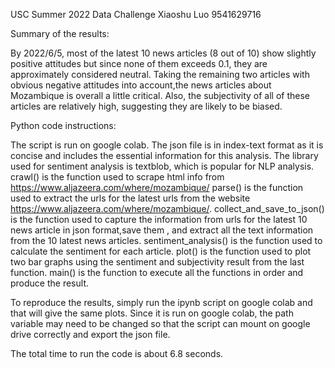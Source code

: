 USC Summer 2022 Data Challenge 
Xiaoshu Luo 9541629716

Summary of the results: 

By 2022/6/5, most of the latest 10 news articles (8 out of 10) show slightly positive attitudes but since none of them exceeds 0.1, they are approximately considered neutral. Taking the remaining two articles with obvious negative attitudes into account,the news articles about Mozambique is overall a little critical. Also, the subjectivity of all of these articles are relatively high, suggesting they are likely to be biased. 


Python code instructions:

The script is run on google colab.
The json file is in index-text format as it is concise and includes the essential information for this analysis. 
The library used for sentiment analysis is textblob, which is popular for NLP analysis. 
crawl() is the function used to scrape html info from https://www.aljazeera.com/where/mozambique/
parse() is the function used to extract the urls for the latest urls from the website https://www.aljazeera.com/where/mozambique/. 
collect_and_save_to_json() is the function used to capture the information from urls for the latest 10 news article in json format,save them , and extract all the text information from the 10 latest news articles.
sentiment_analysis() is the function used to calculate the sentiment for each article. 
plot() is the function used to plot two bar graphs using the sentiment and subjectivity result from the last function. 
main() is the function to execute all the functions in order and produce the result. 

To reproduce the results, simply run the ipynb script on google colab and that will give the same plots. Since it is run on google colab, the path variable may need to be changed so that the script can mount on google drive correctly and export the json file. 

The total time to run the code is about 6.8 seconds.










